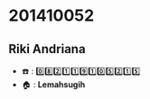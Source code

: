 # 201410052
## Riki Andriana
+ :phone: : :zero::eight::two::one::one::nine::one::zero::five::two::one::five:
+ :house: : **Lemahsugih**
